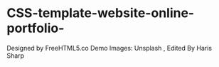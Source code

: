 # CSS-template-website-online-portfolio-
 Designed by FreeHTML5.co Demo Images: Unsplash , Edited By Haris Sharp
